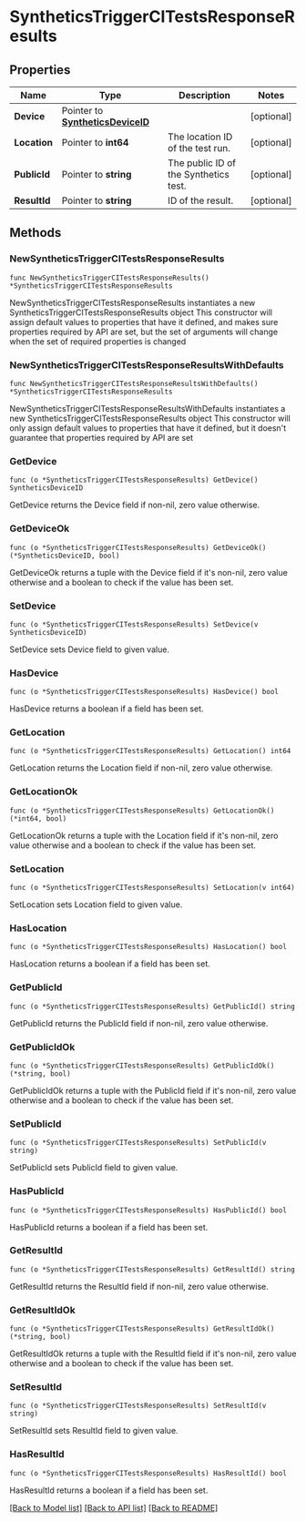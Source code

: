 # SyntheticsTriggerCITestsResponseResults

## Properties

Name | Type | Description | Notes
------------ | ------------- | ------------- | -------------
**Device** | Pointer to [**SyntheticsDeviceID**](SyntheticsDeviceID.md) |  | [optional] 
**Location** | Pointer to **int64** | The location ID of the test run. | [optional] 
**PublicId** | Pointer to **string** | The public ID of the Synthetics test. | [optional] 
**ResultId** | Pointer to **string** | ID of the result. | [optional] 

## Methods

### NewSyntheticsTriggerCITestsResponseResults

`func NewSyntheticsTriggerCITestsResponseResults() *SyntheticsTriggerCITestsResponseResults`

NewSyntheticsTriggerCITestsResponseResults instantiates a new SyntheticsTriggerCITestsResponseResults object
This constructor will assign default values to properties that have it defined,
and makes sure properties required by API are set, but the set of arguments
will change when the set of required properties is changed

### NewSyntheticsTriggerCITestsResponseResultsWithDefaults

`func NewSyntheticsTriggerCITestsResponseResultsWithDefaults() *SyntheticsTriggerCITestsResponseResults`

NewSyntheticsTriggerCITestsResponseResultsWithDefaults instantiates a new SyntheticsTriggerCITestsResponseResults object
This constructor will only assign default values to properties that have it defined,
but it doesn't guarantee that properties required by API are set

### GetDevice

`func (o *SyntheticsTriggerCITestsResponseResults) GetDevice() SyntheticsDeviceID`

GetDevice returns the Device field if non-nil, zero value otherwise.

### GetDeviceOk

`func (o *SyntheticsTriggerCITestsResponseResults) GetDeviceOk() (*SyntheticsDeviceID, bool)`

GetDeviceOk returns a tuple with the Device field if it's non-nil, zero value otherwise
and a boolean to check if the value has been set.

### SetDevice

`func (o *SyntheticsTriggerCITestsResponseResults) SetDevice(v SyntheticsDeviceID)`

SetDevice sets Device field to given value.

### HasDevice

`func (o *SyntheticsTriggerCITestsResponseResults) HasDevice() bool`

HasDevice returns a boolean if a field has been set.

### GetLocation

`func (o *SyntheticsTriggerCITestsResponseResults) GetLocation() int64`

GetLocation returns the Location field if non-nil, zero value otherwise.

### GetLocationOk

`func (o *SyntheticsTriggerCITestsResponseResults) GetLocationOk() (*int64, bool)`

GetLocationOk returns a tuple with the Location field if it's non-nil, zero value otherwise
and a boolean to check if the value has been set.

### SetLocation

`func (o *SyntheticsTriggerCITestsResponseResults) SetLocation(v int64)`

SetLocation sets Location field to given value.

### HasLocation

`func (o *SyntheticsTriggerCITestsResponseResults) HasLocation() bool`

HasLocation returns a boolean if a field has been set.

### GetPublicId

`func (o *SyntheticsTriggerCITestsResponseResults) GetPublicId() string`

GetPublicId returns the PublicId field if non-nil, zero value otherwise.

### GetPublicIdOk

`func (o *SyntheticsTriggerCITestsResponseResults) GetPublicIdOk() (*string, bool)`

GetPublicIdOk returns a tuple with the PublicId field if it's non-nil, zero value otherwise
and a boolean to check if the value has been set.

### SetPublicId

`func (o *SyntheticsTriggerCITestsResponseResults) SetPublicId(v string)`

SetPublicId sets PublicId field to given value.

### HasPublicId

`func (o *SyntheticsTriggerCITestsResponseResults) HasPublicId() bool`

HasPublicId returns a boolean if a field has been set.

### GetResultId

`func (o *SyntheticsTriggerCITestsResponseResults) GetResultId() string`

GetResultId returns the ResultId field if non-nil, zero value otherwise.

### GetResultIdOk

`func (o *SyntheticsTriggerCITestsResponseResults) GetResultIdOk() (*string, bool)`

GetResultIdOk returns a tuple with the ResultId field if it's non-nil, zero value otherwise
and a boolean to check if the value has been set.

### SetResultId

`func (o *SyntheticsTriggerCITestsResponseResults) SetResultId(v string)`

SetResultId sets ResultId field to given value.

### HasResultId

`func (o *SyntheticsTriggerCITestsResponseResults) HasResultId() bool`

HasResultId returns a boolean if a field has been set.


[[Back to Model list]](../README.md#documentation-for-models) [[Back to API list]](../README.md#documentation-for-api-endpoints) [[Back to README]](../README.md)


